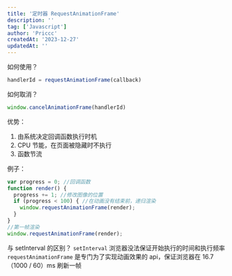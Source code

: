 ```yaml
---
title: '定时器 RequestAnimationFrame'
description: ''
tag: ['Javascript']
author: 'Priccc'
createdAt: '2023-12-27'
updatedAt: ''
---
```


如何使用？
```javascript
handlerId = requestAnimationFrame(callback)
```

如何取消？
```javascript
window.cancelAnimationFrame(handlerId)
```

优势：
1. 由系统决定回调函数执行时机
2. CPU 节能，在页面被隐藏时不执行
3. 函数节流

例子：
```javascript
var progress = 0; //回调函数 
function render() {
  progress += 1; //修改图像的位置
  if (progress < 100) { //在动画没有结束前，递归渲染
    window.requestAnimationFrame(render);
  }
}
//第一帧渲染
window.requestAnimationFrame(render);
```

与 setInterval 的区别？
`setInterval` 浏览器没法保证开始执行的时间和执行频率
`requestAnimationFrame` 是专门为了实现动画效果的 api，保证浏览器在 16.7（1000 / 60）ms 刷新一帧
